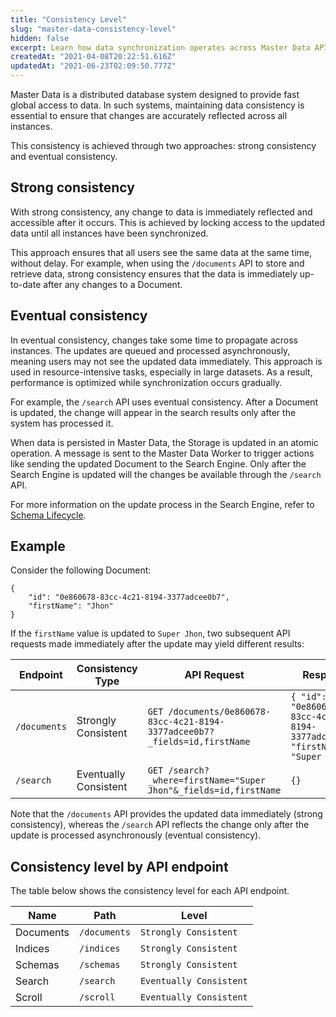 ```yaml
---
title: "Consistency Level"
slug: "master-data-consistency-level"
hidden: false
excerpt: Learn how data synchronization operates across Master Data API endpoints.
createdAt: "2021-04-08T20:22:51.616Z"
updatedAt: "2021-06-23T02:09:50.777Z"
---
```


Master Data is a distributed database system designed to provide fast global access to data. In such systems, maintaining data consistency is essential to ensure that changes are accurately reflected across all instances.

This consistency is achieved through two approaches: strong consistency and eventual consistency.

## Strong consistency

With strong consistency, any change to data is immediately reflected and accessible after it occurs. This is achieved by locking access to the updated data until all instances have been synchronized.

This approach ensures that all users see the same data at the same time, without delay. For example, when using the `/documents` API to store and retrieve data, strong consistency ensures that the data is immediately up-to-date after any changes to a Document.

## Eventual consistency

In eventual consistency, changes take some time to propagate across instances. The updates are queued and processed asynchronously, meaning users may not see the updated data immediately. This approach is used in resource-intensive tasks, especially in large datasets. As a result, performance is optimized while synchronization occurs gradually.

For example, the `/search` API uses eventual consistency. After a Document is updated, the change will appear in the search results only after the system has processed it. 

When data is persisted in Master Data, the Storage is updated in an atomic operation. A message is sent to the Master Data Worker to trigger actions like sending the updated Document to the Search Engine. Only after the Search Engine is updated will the changes be available through the `/search` API.

For more information on the update process in the Search Engine, refer to [Schema Lifecycle](https://developers.vtex.com/docs/guides/master-data-schema-lifecycle).

## Example

Consider the following Document:

```
{
 	"id": "0e860678-83cc-4c21-8194-3377adcee0b7",
 	"firstName": "Jhon"
}
```

If the `firstName` value is updated to `Super Jhon`, two subsequent API requests made immediately after the update may yield different results:


|Endpoint|Consistency Type|API Request|Response|
|-----|-------|-----------|---------|
|`/documents`|Strongly Consistent|`GET /documents/0e860678-83cc-4c21-8194-3377adcee0b7?_fields=id,firstName`|`{ "id": "0e860678-83cc-4c21-8194-3377adcee0b7", "firstName": "Super Jhon" }`|
|`/search`|Eventually Consistent|`GET /search?_where=firstName="Super Jhon"&_fields=id,firstName`|`{}`|

Note that the `/documents` API provides the updated data immediately (strong consistency), whereas the `/search` API reflects the change only after the update is processed asynchronously (eventual consistency).

## Consistency level by API endpoint

The table below shows the consistency level for each API endpoint.

| Name | Path | Level |
| - | - | - |
| Documents | `/documents` | `Strongly Consistent` |
| Indices | `/indices` | `Strongly Consistent` |
| Schemas | `/schemas` | `Strongly Consistent` |
| Search | `/search` | `Eventually Consistent` |
| Scroll | `/scroll` | `Eventually Consistent` |
